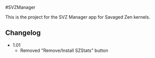 #SVZManager

This is the project for the SVZ Manager app for Savaged Zen kernels.

## Changelog

* 1.01
    * Removed "Remove/Install SZStats" button